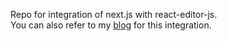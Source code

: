Repo for integration of next.js with react-editor-js.  
You can also refer to my [blog](https://www.shucoll.com/blog/developing-a-modern-blogging-application-with-nextjs-and-editorjs) for this integration.
